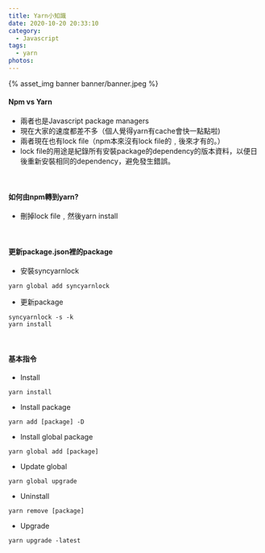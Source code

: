 ```yaml
---
title: Yarn小知識
date: 2020-10-20 20:33:10
category:
  - Javascript
tags:
  - yarn
photos:
---
```


{% asset_img banner banner/banner.jpeg %}

#### Npm vs Yarn

- 兩者也是Javascript package managers
- 現在大家的速度都差不多（個人覺得yarn有cache會快一點點啦)
- 兩者現在也有lock file（npm本來沒有lock file的﹐後來才有的。）
- lock file的用途是紀錄所有安裝package的dependency的版本資料，以便日後重新安裝相同的dependency，避免發生錯誤。

<br>

#### 如何由npm轉到yarn?

- 刪掉lock file﹐然後yarn install

<!-- more -->

<br>

#### 更新package.json裡的package

- 安裝syncyarnlock

```shall
yarn global add syncyarnlock
```

- 更新package

```shall
syncyarnlock -s -k
yarn install
```

<br>

#### 基本指令

- Install

```shall
yarn install
```

- Install package

```shall
yarn add [package] -D
```

- Install global package

```shall
yarn global add [package]
```

- Update global

```shall
yarn global upgrade
```

- Uninstall

```shall
yarn remove [package]
```

- Upgrade

```shall
yarn upgrade -latest
```